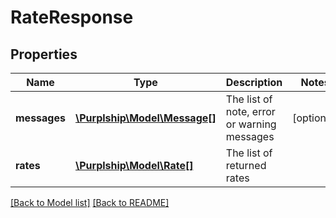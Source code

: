 # RateResponse

## Properties
Name | Type | Description | Notes
------------ | ------------- | ------------- | -------------
**messages** | [**\Purplship\Model\Message[]**](Message.md) | The list of note, error or warning messages | [optional] 
**rates** | [**\Purplship\Model\Rate[]**](Rate.md) | The list of returned rates | 

[[Back to Model list]](../README.md#documentation-for-models) [[Back to README]](../README.md)

